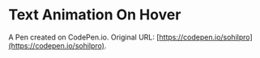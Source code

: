 # Text Animation On Hover

A Pen created on CodePen.io. Original URL: [https://codepen.io/sohilpro](https://codepen.io/sohilpro).


